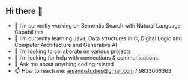 ## Hi there 👋

<!--
**amanmprojects/amanmprojects** is a ✨ _special_ ✨ repository because its `README.md` (this file) appears on your GitHub profile.
-->
- 🔭 I’m currently working on Sementic Search with Natural Language Capabilities
- 🌱 I’m currently learning Java, Data structures in C, Digital Logic and Computer Architecture and Generative AI
- 👯 I’m looking to collaborate on various projects
- 🤔 I’m looking for help with connections & communications.
- 💬 Ask me about anything coding related
- 📫 How to reach me: amanmstudies@gmail.com / 9833006363

